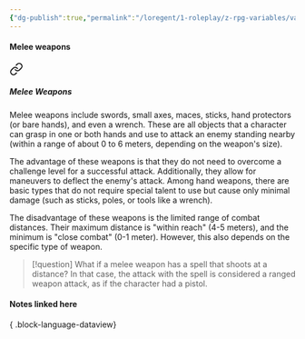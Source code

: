 ```yaml
---
{"dg-publish":true,"permalink":"/loregent/1-roleplay/z-rpg-variables/variables-weapons/melee-weapons/","noteIcon":""}
---
```



#### Melee weapons


<div class="transclusion internal-embed is-loaded"><a class="markdown-embed-link" href="/loregent/1-roleplay/05-combat/rpg-weapons/#melee-weapons" aria-label="Open link"><svg xmlns="http://www.w3.org/2000/svg" width="24" height="24" viewBox="0 0 24 24" fill="none" stroke="currentColor" stroke-width="2" stroke-linecap="round" stroke-linejoin="round" class="svg-icon lucide-link"><path d="M10 13a5 5 0 0 0 7.54.54l3-3a5 5 0 0 0-7.07-7.07l-1.72 1.71"></path><path d="M14 11a5 5 0 0 0-7.54-.54l-3 3a5 5 0 0 0 7.07 7.07l1.71-1.71"></path></svg></a><div class="markdown-embed">



##### Melee Weapons

Melee weapons include swords, small axes, maces, sticks, hand protectors (or bare hands), and even a wrench. These are all objects that a character can grasp in one or both hands and use to attack an enemy standing nearby (within a range of about 0 to 6 meters, depending on the weapon's size).

The advantage of these weapons is that they do not need to overcome a challenge level for a successful attack. Additionally, they allow for maneuvers to deflect the enemy's attack. Among hand weapons, there are basic types that do not require special talent to use but cause only minimal damage (such as sticks, poles, or tools like a wrench).

The disadvantage of these weapons is the limited range of combat distances. Their maximum distance is "within reach" (4-5 meters), and the minimum is "close combat" (0-1 meter). However, this also depends on the specific type of weapon.

> [!question] 
> What if a melee weapon has a spell that shoots at a distance? In that case, the attack with the spell is considered a ranged weapon attack, as if the character had a pistol.


</div></div>


#### Notes linked here


{ .block-language-dataview}
